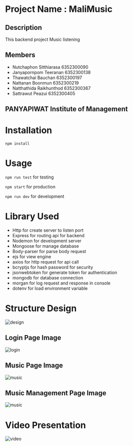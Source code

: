 # Project Name : MaliMusic



## Description
This backend project Music listening

## Members
- Nutchaphon Sitthiarasa 6352300090
- Janyapornpom Teeranan 6352300138
- Thawatchai Bauchan 6352300197 
- Nattanan Boonmun 6352300219
- Natthathida Raikhunthod 6352300367
- Sattrawut Peazui 6352300405

## PANYAPIWAT Institute of Management


# Installation
```npm install```

# Usage
```npm run test``` for testing

```npm start``` for production

```npm run dev``` for development

# Library Used 
- Http for create server to listen port
- Express for routing api for backend
- Nodemon for development server 
- Mongoose for manage database 
- Body-parser for parse body request 
- ejs for view engine 
- axios for http request for api call 
- bcryptjs for hash password for security
- jsonwebtoken for generate token for authentication
- mongodb for database connection 
- morgan for log request and response in console
- dotenv for load environment variable
# Structure Design
<!-- show photo -->
![design](MaliMusic.png "MaliMusic")

## Login Page Image
![login](public/login.png "login")

## Music Page Image
![music](public/main.png "music")

## Music Management Page Image
![music](public/manage.png "music")

# Video Presentation
<!-- add link youtube  https://youtu.be/dnlyX0P2cyY -->
![video](https://youtu.be/dnlyX0P2cyY "video")
